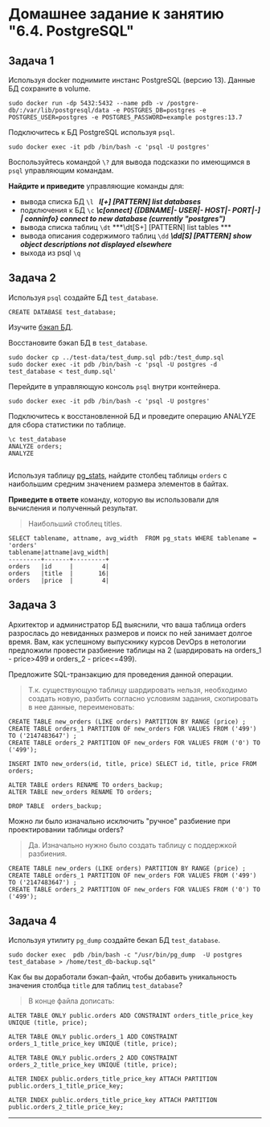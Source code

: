 # Домашнее задание к занятию "6.4. PostgreSQL"

## Задача 1

Используя docker поднимите инстанс PostgreSQL (версию 13). Данные БД сохраните в volume.
```
sudo docker run -dp 5432:5432 --name pdb -v /postgre-db/:/var/lib/postgresql/data -e POSTGRES_DB=postgres -e POSTGRES_USER=postgres -e POSTGRES_PASSWORD=example postgres:13.7
```

Подключитесь к БД PostgreSQL используя `psql`.
``` 
sudo docker exec -it pdb /bin/bash -c 'psql -U postgres'
```

Воспользуйтесь командой `\?` для вывода подсказки по имеющимся в `psql` управляющим командам.

**Найдите и приведите** управляющие команды для:
- вывода списка БД  `\l ` ***l[+]   [PATTERN]      list databases***
- подключения к БД  `\c` ***\c[onnect] {[DBNAME|- USER|- HOST|- PORT|-] | conninfo} connect to new database (currently "postgres")***
- вывода списка таблиц `\dt` ***\dt[S+] [PATTERN]      list tables ***
- вывода описания содержимого таблиц `\dd` ***\dd[S]  [PATTERN]      show object descriptions not displayed elsewhere***
- выхода из psql `\q` 

## Задача 2

Используя `psql` создайте БД `test_database`.
```
CREATE DATABASE test_database;
```

Изучите [бэкап БД](https://github.com/netology-code/virt-homeworks/tree/master/06-db-04-postgresql/test_data).

Восстановите бэкап БД в `test_database`.
``` 
sudo docker cp ../test-data/test_dump.sql pdb:/test_dump.sql
sudo docker exec -it pdb /bin/bash -c 'psql -U postgres -d test_database < test_dump.sql'
```
Перейдите в управляющую консоль `psql` внутри контейнера.
``` 
sudo docker exec -it pdb /bin/bash -c 'psql -U postgres'
```
Подключитесь к восстановленной БД и проведите операцию ANALYZE для сбора статистики по таблице.
```
\c test_database
ANALYZE orders;
ANALYZE


```
Используя таблицу [pg_stats](https://postgrespro.ru/docs/postgresql/12/view-pg-stats), найдите столбец таблицы `orders` 
с наибольшим средним значением размера элементов в байтах.

**Приведите в ответе** команду, которую вы использовали для вычисления и полученный результат.

> Наибольший стоблец titles.
``` 
SELECT tablename, attname, avg_width  FROM pg_stats WHERE tablename = 'orders' 
tablename|attname|avg_width|
---------+-------+---------+
orders   |id     |        4|
orders   |title  |       16|
orders   |price  |        4|
```
## Задача 3

Архитектор и администратор БД выяснили, что ваша таблица orders разрослась до невиданных размеров и
поиск по ней занимает долгое время. Вам, как успешному выпускнику курсов DevOps в нетологии предложили
провести разбиение таблицы на 2 (шардировать на orders_1 - price>499 и orders_2 - price<=499).

Предложите SQL-транзакцию для проведения данной операции.
> Т.к. существующую таблицу шардировать нельзя, необходимо создать новую, разбить согласно условиям задания, скопировать в нее данные, переименовать: 
``` 
CREATE TABLE new_orders (LIKE orders) PARTITION BY RANGE (price) ;
CREATE TABLE orders_1 PARTITION OF new_orders FOR VALUES FROM ('499') TO ('2147483647') ;
CREATE TABLE orders_2 PARTITION OF new_orders FOR VALUES FROM ('0') TO ('499');

INSERT INTO new_orders(id, title, price) SELECT id, title, price FROM orders;

ALTER TABLE orders RENAME TO orders_backup;
ALTER TABLE new_orders RENAME TO orders;

DROP TABLE	orders_backup;
```
Можно ли было изначально исключить "ручное" разбиение при проектировании таблицы orders?

> Да. Изначально нужно было создать таблицу с поддержкой разбиения.
``` 
CREATE TABLE new_orders (LIKE orders) PARTITION BY RANGE (price) ;
CREATE TABLE orders_1 PARTITION OF new_orders FOR VALUES FROM ('499') TO ('2147483647') ;
CREATE TABLE orders_2 PARTITION OF new_orders FOR VALUES FROM ('0') TO ('499');
```

## Задача 4

Используя утилиту `pg_dump` создайте бекап БД `test_database`.

``` 
sudo docker exec  pdb /bin/bash -c "/usr/bin/pg_dump  -U postgres test_database > /home/test_db-backup.sql" 

```

Как бы вы доработали бэкап-файл, чтобы добавить уникальность значения столбца `title` для таблиц `test_database`?
>В конце файла дописать:
``` 
ALTER TABLE ONLY public.orders ADD CONSTRAINT orders_title_price_key UNIQUE (title, price);

ALTER TABLE ONLY public.orders_1 ADD CONSTRAINT orders_1_title_price_key UNIQUE (title, price);

ALTER TABLE ONLY public.orders_2 ADD CONSTRAINT orders_2_title_price_key UNIQUE (title, price);

ALTER INDEX public.orders_title_price_key ATTACH PARTITION public.orders_1_title_price_key;

ALTER INDEX public.orders_title_price_key ATTACH PARTITION public.orders_2_title_price_key;

```
---
